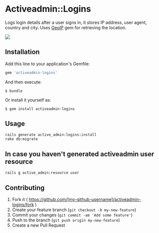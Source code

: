 # Activeadmin::Logins

Logs login details after a user signs in, it stores IP address, user agent, country and city.
Uses [GeoIP](https://github.com/cjheath/geoip) gem for retrieving the location.

![](https://raw.githubusercontent.com/kollegorna/activeadmin-logins/master/screenshot.png)


## Installation

Add this line to your application's Gemfile:

```ruby
gem 'activeadmin-logins'
```

And then execute:

    $ bundle

Or install it yourself as:

    $ gem install activeadmin-logins

## Usage

    rails generate active_admin:logins:install
    rake db:migrate
    
## In case you haven't generated activeadmin user resource

    rails g active_admin:resource user

## Contributing

1. Fork it ( https://github.com/[my-github-username]/activeadmin-logins/fork )
2. Create your feature branch (`git checkout -b my-new-feature`)
3. Commit your changes (`git commit -am 'Add some feature'`)
4. Push to the branch (`git push origin my-new-feature`)
5. Create a new Pull Request
